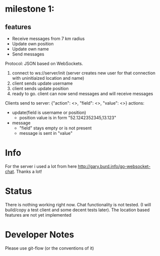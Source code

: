 milestone 1:
============

features
--------

- Receive messages from  7 km radius
- Update own position
- Update own name
- Send messages

Protocol:
JSON based on WebSockets.

1. connect to ws://server/init (server creates new user for that  connection with uninitiaized location and name)
2. client sends update username
3. client sends update position
4. ready to go. client can now send messages and will receive messages

Clients send to server:
{"action": <>, "field": <>, "value": <>}
actions:
- update(field is username or position)
    - position value is in form "52.1242352345,13.123"
- message
    - "field" stays empty or is not present
    - message is sent in "value"


Info
====

For the server i used a lot from here http://gary.burd.info/go-websocket-chat. Thanks a lot!

Status
======

There is nothing working right now. Chat functionality is not tested. (I will build/copy a test client and some decent tests later). The location based features are not yet implemented

Developer Notes
==============

Please use git-flow (or the conventions of it)
